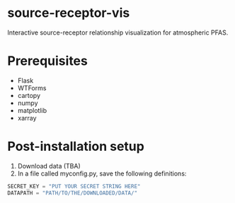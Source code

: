 # source-receptor-vis

Interactive source-receptor relationship visualization for atmospheric PFAS.


# Prerequisites
 - Flask
 - WTForms
 - cartopy
 - numpy
 - matplotlib
 - xarray


# Post-installation setup

1. Download data (TBA)
2. In a file called myconfig.py, save the following definitions:
 ```python
 SECRET_KEY = "PUT YOUR SECRET STRING HERE"
 DATAPATH = "PATH/TO/THE/DOWNLOADED/DATA/"
 ```
